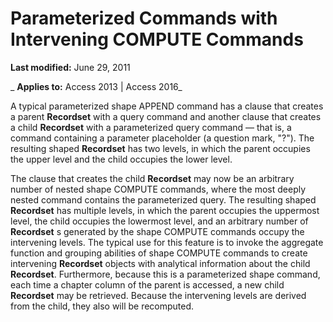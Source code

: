 
# Parameterized Commands with Intervening COMPUTE Commands

 **Last modified:** June 29, 2011

 _ **Applies to:** Access 2013 | Access 2016_

A typical parameterized shape APPEND command has a clause that creates a parent  **Recordset** with a query command and another clause that creates a child **Recordset** with a parameterized query command — that is, a command containing a parameter placeholder (a question mark, "?"). The resulting shaped **Recordset** has two levels, in which the parent occupies the upper level and the child occupies the lower level.

The clause that creates the child  **Recordset** may now be an arbitrary number of nested shape COMPUTE commands, where the most deeply nested command contains the parameterized query. The resulting shaped **Recordset** has multiple levels, in which the parent occupies the uppermost level, the child occupies the lowermost level, and an arbitrary number of **Recordset** s generated by the shape COMPUTE commands occupy the intervening levels.
The typical use for this feature is to invoke the aggregate function and grouping abilities of shape COMPUTE commands to create intervening  **Recordset** objects with analytical information about the child **Recordset**. Furthermore, because this is a parameterized shape command, each time a chapter column of the parent is accessed, a new child **Recordset** may be retrieved. Because the intervening levels are derived from the child, they also will be recomputed.
